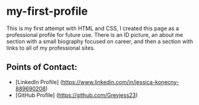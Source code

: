 # my-first-profile

This is my first attempt with HTML and CSS, I created this page as a professional profile for future use. There is an ID picture, an about me section with a small biography focused on career, and then a section with links to all of my professional sites. 

## Points of Contact:
* [LinkedIn Profile] (https://www.linkedin.com/in/jessica-konecny-889690208)
* [GitHub Profile] (https://github.com/Greyjess23)

